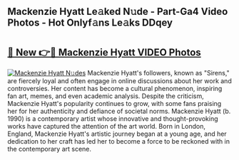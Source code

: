 ## Mackenzie Hyatt Le𝚊ked N𝚞de - Part-Ga4 Video Photos - Hot Onlyf𝚊ns Le𝚊ks DDqey

# <h2><a href="http://ab42269.deff.icu/?id=Mackenzie+Hyatt">🔗 New 👉🔴 Mackenzie Hyatt VIDEO Photos</a></h2>

[![Mackenzie Hyatt N𝚞des](https://i.imgur.com/rIISA9y.gif)](http://ab42269.deff.icu/?id=Mackenzie+Hyatt)
Mackenzie Hyatt's followers, known as "Sirens," are fiercely loyal and often engage in online discussions about her work and controversies. Her content has become a cultural phenomenon, inspiring fan art, memes, and even academic analysis. Despite the criticism, Mackenzie Hyatt's popularity continues to grow, with some fans praising her for her authenticity and defiance of societal norms. Mackenzie Hyatt (b. 1990) is a contemporary artist whose innovative and thought-provoking works have captured the attention of the art world. Born in London, England, Mackenzie Hyatt's artistic journey began at a young age, and her dedication to her craft has led her to become a force to be reckoned with in the contemporary art scene.
